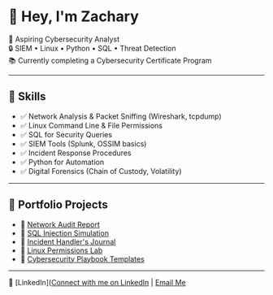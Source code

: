 # 👋 Hey, I'm Zachary

🎯 Aspiring Cybersecurity Analyst  
🔒 SIEM • Linux • Python • SQL • Threat Detection  
📚 Currently completing a Cybersecurity Certificate Program

---

## 🧰 Skills

- ✅ Network Analysis & Packet Sniffing (Wireshark, tcpdump)
- ✅ Linux Command Line & File Permissions
- ✅ SQL for Security Queries
- ✅ SIEM Tools (Splunk, OSSIM basics)
- ✅ Incident Response Procedures
- ✅ Python for Automation
- ✅ Digital Forensics (Chain of Custody, Volatility)

---

## 📂 Portfolio Projects

- 🔹 [Network Audit Report](#)  
- 🔹 [SQL Injection Simulation](#)  
- 🔹 [Incident Handler's Journal](#)  
- 🔹 [Linux Permissions Lab](#)  
- 🔹 [Cybersecurity Playbook Templates](#)

---

🔗 [LinkedIn]([Connect with me on LinkedIn](https://www.linkedin.com/in/zachary-willis-109065327) | [Email Me](zacharyw04@gmail.com)
